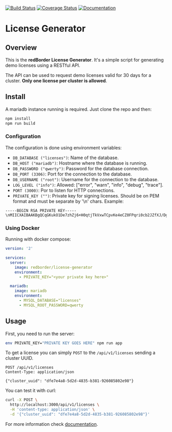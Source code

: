 [![Build Status](https://travis-ci.org/redBorder/license-generator.svg?branch=master)](https://travis-ci.org/redBorder/license-generator)
[![Coverage Status](https://coveralls.io/repos/github/redBorder/license-generator/badge.svg?branch=master)](https://coveralls.io/github/redBorder/license-generator?branch=master)
[![Documentation](https://img.shields.io/badge/api-documentation-blue.svg)](https://redborder.github.io/license-generator/)

# License Generator

## Overview

This is the **redBorder License Generator**. It's a simple script for generating
demo licenses using a RESTful API.

The API can be used to request demo licenses valid for 30 days for a
cluster. **Only one license per cluster is allowed**.

## Install

A mariadb instance running is required. Just clone the repo and then:

```bash
npm install
npm run build
```

### Configuration

The configuration is done using environment variables:

- `DB_DATABASE ("licenses")`: Name of the database.
- `DB_HOST ("mariadb")`: Hostname where the database is running.
- `DB_PASSWORD ("qwerty")`: Password for the database connection.
- `DB_PORT (3306)`: Port for the connection to the database.
- `DB_USERNAME ("root")`: Username for the connection to the database.
- `LOG_LEVEL ("info")`: Allowed: ["error", "warn", "info", "debug", "trace"].
- `PORT (3000)`: Por to listen for HTTP connections.
- `PRIVATE_KEY ("")`: Private key for signing licenses. Should be on PEM format
and must be separate by '\n' chars. Example:
```
-----BEGIN RSA PRIVATE KEY-----\nMIICXAIBAAKBgQCqGKukO1De7zhZj6+H0qtjTkVxwTCpvKe4eCZ0FPqri0cb2JZfXJ/DgYSF6vUp\n...
```

### Using Docker

Running with docker compose:

```yaml
version: '2'

services:
  server:
    image: redborder/license-generator
    environment:
      - PRIVATE_KEY="<your private key here>"

  mariadb:
    image: mariadb
    environment:
      - MYSQL_DATABASE="licenses"
      - MYSQL_ROOT_PASSWORD=qwerty
```

## Usage

First, you need to run the server:

```bash
env PRIVATE_KEY="PRIVATE KEY GOES HERE" npm run app
```

To get a license you can simply `POST` to the `/api/v1/licenses` sending a
cluster UUID.

```
POST /api/v1/licenses
Content-Type: application/json

{"cluster_uuid": "dfe7e4a8-5d2d-4835-b381-926085802e98"}
```

You can test it with curl:

```bash
curl -X POST \
  http://localhost:3000/api/v1/licenses \
  -H 'content-type: application/json' \
  -d '{"cluster_uuid": "dfe7e4a8-5d2d-4835-b381-926085802e98"}'
```

For more information check [documentation](https://redborder.github.io/license-generator/).
